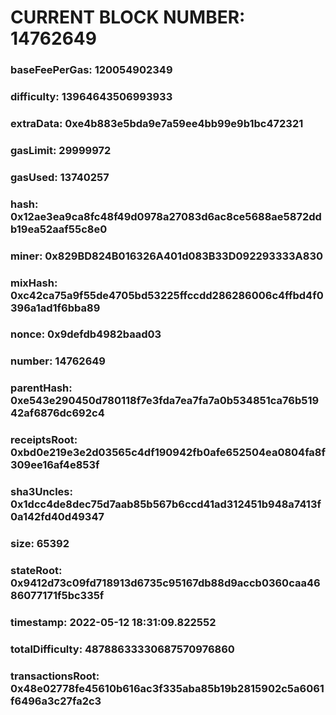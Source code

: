 # CURRENT BLOCK NUMBER: 14762649

### baseFeePerGas: 120054902349
### difficulty: 13964643506993933
### extraData: 0xe4b883e5bda9e7a59ee4bb99e9b1bc472321
### gasLimit: 29999972
### gasUsed: 13740257
### hash: 0x12ae3ea9ca8fc48f49d0978a27083d6ac8ce5688ae5872ddb19ea52aaf55c8e0
### miner: 0x829BD824B016326A401d083B33D092293333A830
### mixHash: 0xc42ca75a9f55de4705bd53225ffccdd286286006c4ffbd4f0396a1ad1f6bba89
### nonce: 0x9defdb4982baad03
### number: 14762649
### parentHash: 0xe543e290450d780118f7e3fda7ea7fa7a0b534851ca76b51942af6876dc692c4
### receiptsRoot: 0xbd0e219e3e2d03565c4df190942fb0afe652504ea0804fa8f309ee16af4e853f
### sha3Uncles: 0x1dcc4de8dec75d7aab85b567b6ccd41ad312451b948a7413f0a142fd40d49347
### size: 65392
### stateRoot: 0x9412d73c09fd718913d6735c95167db88d9accb0360caa4686077171f5bc335f
### timestamp: 2022-05-12 18:31:09.822552
### totalDifficulty: 48788633330687570976860
### transactionsRoot: 0x48e02778fe45610b616ac3f335aba85b19b2815902c5a6061f6496a3c27fa2c3
